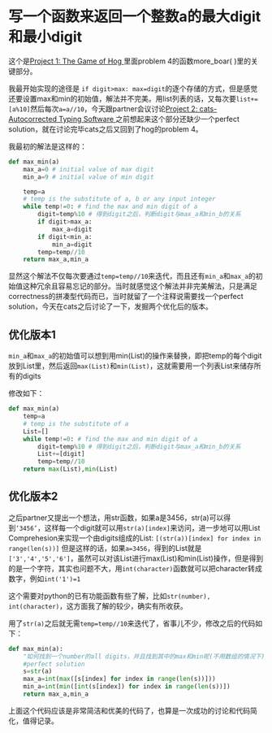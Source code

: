 # 写一个函数来返回一个整数a的最大digit和最小digit

这个是[Project 1: The Game of Hog ](https://cs61a.org/proj/hog/)里面problem 4的函数more_boar( )里的关键部分。

我最开始实现的途径是 `if digit>max: max=digit`的逐个存储的方式，但是感觉还要设置max和min的初始值，解法并不完美。用list列表的话，又每次要`list+=[a%10]`然后每次`a=a//10`，今天跟partner会议讨论[Project 2:  cats-Autocorrected Typing Software ](https://cs61a.org/proj/cats/)之前想起来这个部分还缺少一个perfect solution，就在讨论完毕cats之后又回到了hog的problem 4。



我最初的解法是这样的：

```python
def max_min(a)
    max_a=0 # initial value of max digit
    min_a=9 # initial value of min digit

    temp=a 
    # temp is the substitute of a, b or any input integer
    while temp!=0: # find the max and min digit of a
        digit=temp%10 # 得到digit之后，判断digit与max_a和min_b的关系
        if digit>max_a:
            max_a=digit
        if digit<min_a:
            min_a=digit
        temp=temp//10
    return max_a,min_a
```

显然这个解法不仅每次要通过`temp=temp//10`来迭代，而且还有`min_a`和`max_a`的初始值这种冗余且容易忘记的部分。当时就感觉这个解法并非完美解法，只是满足correctness的拼凑型代码而已，当时就留了一个注释说需要找一个perfect solution，今天在cats之后讨论了一下，发掘两个优化后的版本。

## 优化版本1

`min_a`和`max_a`的初始值可以想到用min(List)的操作来替换，即把temp的每个digit放到List里，然后返回`max(List)`和`min(List)`，这就需要用一个列表List来储存所有的digits

修改如下：

```python
def max_min(a)
	temp=a
    # temp is the substitute of a
    List=[]
    while temp!=0: # find the max and min digit of a
        digit=temp%10 # 得到digit之后，判断digit与max_a和min_b的关系
        List+=[digit]
        temp=temp//10
    return max(List),min(List)
```

## 优化版本2

之后partner又提出一个想法，用str函数，如果a是3456，str(a)可以得到`‘3456’`，这样每一个digit就可以用`str(a)[index]`来访问，进一步地可以用List Comprehesion来实现一个由digits组成的List:
`[(str(a))[index] for index in range(len(s))]`
但是这样的话，如果`a=3456`，得到的List就是`['3','4','5','6']`，虽然可以对该List进行max(List)和min(List)操作，但是得到的是一个字符，其实也问题不大，用`int(character)`函数就可以把character转成数字，例如`int('1')=1`

这个需要对python的已有功能函数有些了解，比如`str(number), int(character)`，这方面我了解的较少，确实有所收获。

用了`str(a)`之后就无需`temp=temp//10`来迭代了，省事儿不少，修改之后的代码如下：

```python
def max_min(a):
    "如何找到一个number的all digits，并且找到其中的max和min呢(不用数组的情况下)，我上面的那个算法不是perfect solution呀"
    #perfect solution
    s=str(a)
    max_a=int(max([s[index] for index in range(len(s))]))
    min_a=int(min([int(s[index]) for index in range(len(s))])
    return max_a,min_a
```
上面这个代码应该是非常简洁和优美的代码了，也算是一次成功的讨论和代码简化，值得记录。

